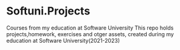# Softuni.Projects
Courses from my education at Software University
This repo holds projects,homework, exercises and otger assets, created during my education at Software University(2021-2023)
